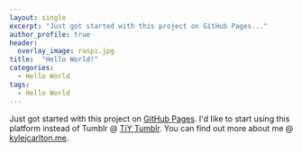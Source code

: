 ```yaml
---
layout: single
excerpt: "Just got started with this project on GitHub Pages..."
author_profile: true
header:
  overlay_image: raspi.jpg
title:  "Hello World!"
categories:
  - Hello World
tags:
  - Hello World
---
```


Just got started with this project on [GitHub Pages]. I'd like to start using this platform instead of Tumblr @ [TiY Tumblr].
You can find out more about me @ [kylejcarlton.me].

[TiY Tumblr]: http://techiys.com
[kylejcarlton.me]: http://kylejcarlton.me
[GitHub Pages]: https://pages.github.com/
